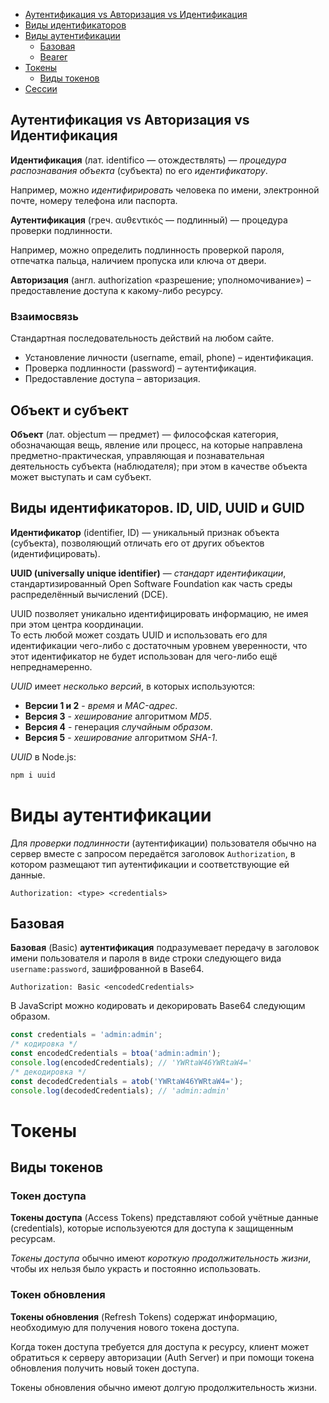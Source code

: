 - [Аутентификация vs Авторизация vs Идентификация](#аутентицикация-vs-авторизация-vs-идентификация)
- [Виды идентификаторов](#виды-идентификаторов)
- [Виды аутентификации](#виды-аутентификации)
  - [Базовая](#basic)
  - [Bearer](#bearer)
- [Токены](#токены)
  - [Виды токенов](#виды-токенов)
- [Сессии](#сессии)

## Аутентификация vs Авторизация vs Идентификация

**Идентификация** (лат. identifico — отождествлять) — *процедура распознавания объекта* (субъекта) по его *идентификатору*.  

Например, можно *идентифирировать* человека по имени, электронной почте, номеру телефона или паспорта.

**Аутентификация** (греч. αυθεντικός — подлинный) — процедура проверки подлинности.

Например, можно определить подлинность проверкой пароля, отпечатка пальца, наличием пропуска или ключа от двери.

**Авторизация** (англ. authorization «разрешение; уполномочивание») – предоставление доступа к какому-либо ресурсу.

### Взаимосвязь
Стандартная последовательность действий на любом сайте.
* Установление личности (username, email, phone) – идентификация.
* Проверка подлинности (password) – аутентификация.
* Предоставление доступа – авторизация.

## Объект и субъект
**Объект** (лат. objectum — предмет) — философская категория, обозначающая вещь, явление или процесс, на которые направлена предметно-практическая, управляющая и познавательная деятельность субъекта (наблюдателя); при этом в качестве объекта может выступать и сам субъект.

## Виды идентификаторов. ID, UID, UUID и GUID

**Идентификатор** (identifier, ID) — уникальный признак объекта (субъекта), позволяющий отличать его от других объектов (идентифицировать).

**UUID (universally unique identifier)** — *стандарт идентификации*, стандартизированный Open Software Foundation как часть среды распределённый вычислений (DCE). 

UUID позволяет уникально идентифицировать информацию, не имея при этом центра координации.  
То есть любой может создать UUID и использовать его для идентификации чего-либо с достаточным уровнем уверенности, что этот идентификатор не будет использован для чего-либо ещё непреднамеренно.

*UUID* имеет *несколько версий*, в которых используются:
* **Версии 1 и 2** - *время* и *MAC-адрес*.
* **Версия 3** - *хеширование* алгоритмом *MD5*.
* **Версия 4** - генерация *случайным образом*.
* **Версия 5** - *хеширование* алгоритмом *SHA-1*.

*UUID* в Node.js:
```bash
npm i uuid
```

# Виды аутентификации

Для *проверки подлинности* (аутентификации) пользователя обычно на сервер вместе с запросом передаётся заголовок `Authorization`, в котором размещают тип аутентификации и соответствующие ей данные.
```http
Authorization: <type> <credentials>
```

## Базовая

**Базовая** (Basic) **аутентификация** подразумевает передачу в заголовок имени пользователя и пароля в виде строки следующего вида `username:password`, зашифрованной в Base64.
```http
Authorization: Basic <encodedCredentials>
```
В JavaScript можно кодировать и декорировать Base64 следующим образом.
```js
const credentials = 'admin:admin';
/* кодировка */
const encodedCredentials = btoa('admin:admin');
console.log(encodedCredentials); // 'YWRtaW46YWRtaW4='
/* декодировка */
const decodedCredentials = atob('YWRtaW46YWRtaW4=');
console.log(decodedCredentials); // 'admin:admin'
```

# Токены

## Виды токенов

### Токен доступа

**Токены доступа** (Access Tokens) представляют собой учётные данные (credentials), которые используеются для доступа к защищенным ресурсам.

*Токены доступа* обычно имеют *короткую продолжительность жизни*, чтобы их нельзя было украсть и постоянно использовать.

### Токен обновления

**Токены обновления** (Refresh Tokens) содержат информацию, необходимую для получения нового токена доступа.

Когда токен доступа требуется для доступа к ресурсу, клиент может обратиться к серверу авторизации (Auth Server) и при помощи токена обновления получить новый токен доступа.

Токены обновления обычно имеют долгую продолжительность жизни.
